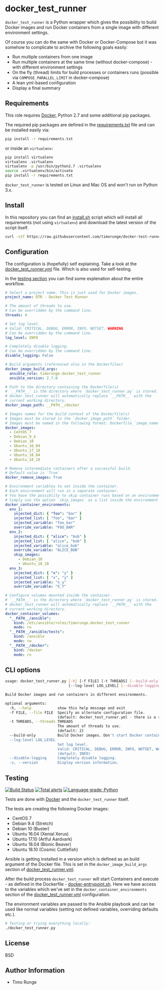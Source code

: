 docker_test_runner
==================

`docker_test_runner` is a Python wrapper which gives the possibility to build
Docker images and run Docker containers from a single image with different
environment settings.

Of course you can do the same with Docker or Docker-Compose but it was somehow
to complicate to archive the following goals easily:

- Run multiple containers from one image
- Run multiple containers at the same time (without docker-compose) - with
  different environment settings
- On the fly (thread) limits for build processes or containers runs
  (possible via `COMPOSE_PARALLEL_LIMIT` in docker-compose)
- A lean yml-based configuration
- Display a final summary

Requirements
------------

This role requires [Docker](https://www.docker.com), Python 2.7 and some
additional pip packages.

The required pip packages are defined in the
[requirements.txt](requirements.txt) file and can be installed easily via:

```sh
pip install -r requirements.txt
```

or inside an `virtualenv`:

```sh
pip install virtualenv
virtualenv .virtualenv
virtualenv -p /usr/bin/python2.7 .virtualenv
source .virtualenv/bin/activate
pip install -r requirements.txt
```

`docker_test_runner` is tested on Linux and Mac OS and won't run on Python 3.x.

Install
-------

In this repository you can find an [install.sh](install.sh) script which will
install all requirements (not using `virtualenv`) and download the latest
version of the script itself.

```sh
curl -sSf https://raw.githubusercontent.com/timorunge/docker-test-runner/master/install.sh | sh
```

Configuration
-------------

The configuration is (hopefully) self explaining. Take a look at the
[docker_test_runner.yml](docker_test_runner.yml) file. Which is also used
for self-testing.

In the [testing section](#testing) you can find some explenation about
the entire workflow.

```yaml
# Select a project name. This is just used for Docker images.
project_name: DTR - Docker Test Runner

# The amount of threads to use.
# Can be overridden by the command line.
threads: 4

# Set log level.
# Valid: CRITICAL, DEBUG, ERROR, INFO, NOTSET, WARNING
# Can be overridden by the command line.
log_level: INFO

# Completely disable logging.
# Can be overridden by the command line.
disable_logging: False

# Build arguments (referenced also in the Dockerfiles)
docker_image_build_args:
  ansible_role: timorunge.docker_test_runner
  ansible_version: 2.7.0

# Path to the directory containing the Dockerfile(s)
# `__PATH__` is the directory where `docker_test_runner.py` is stored.
# docker_test_runner will automatically replace `__PATH__` with the
# current working directory.
docker_image_path: __PATH__/docker

# Images names for the build context of the Dockerfile(s)
# Images must be stored in the `docker_image_path` folder.
# Images must be named in the following format: Dockerfile_`image_name`.
docker_images:
  - CentOS_7
  - Debian_9_4
  - Debian_10
  - Ubuntu_16_04
  - Ubuntu_17_10
  - Ubuntu_18_04
  - Ubuntu_18_10

# Remove intermediate containers after a successful build.
# Default value is `True`
docker_remove_images: True

# Environment variables to set inside the container.
# Each environment will run in a separate container.
# You have the possiblity to skip container runs based on an environment.
# Simply use the option `skip_images` as a list inside the environment itself.
docker_container_environments:
  env_1:
    injected_dict: { "foo": "bar" }
    injected_list: [ "foo", "bar" ]
    injected_variable: "foo_bar"
    override_variable: "FOO_BAR"
  env_2:
    injected_dict: { "alice": "bob" }
    injected_list: [ "alice", "bob" ]
    injected_variable: "alice_bob"
    override_variable: "ALICE_BOB"
    skip_images:
      - Debian_10
      - Ubuntu_18_10
  env_3:
    injected_dict: { "x": "y" }
    injected_list: [ "x", "y" ]
    injected_variable: "x_y"
    override_variable: "X_Y"

# Configure volumes mounted inside the container.
# `__PATH__` is the directory where `docker_test_runner.py` is stored.
# docker_test_runner will automatically replace `__PATH__` with the
# current working directory.
docker_container_volumes:
  "__PATH__/ansible":
    bind: /etc/ansible/roles/timorunge.docker_test_runner
    mode: ro
  "__PATH__/ansible/tests":
    bind: /ansible
    mode: rw
  "__PATH__/docker":
    bind: /docker
    mode: ro
```

CLI options
-----------

```sh
usage: docker_test_runner.py [-h] [-f FILE] [-t THREADS] [--build-only]
                             [--log-level LOG_LEVEL] [--disable-logging] [-v]

Build Docker images and run containers in different environments.

optional arguments:
  -h, --help            show this help message and exit
  -f FILE, --file FILE  Specify an alternate configuration file.
                        (default: docker_test_runner.yml - there is a recursive search for this file. The first one found will be used.)
  -t THREADS, --threads THREADS
                        The amount of threads to use.
                        (default: 2)
  --build-only          Build Docker images. Don't start Docker containers.
  --log-level LOG_LEVEL
                        Set log level.
                        Valid: CRITICAL, DEBUG, ERROR, INFO, NOTSET, WARNING
                        (default: INFO)
  --disable-logging     Completely disable logging.
  -v, --version         Display version information.
```

Testing
-------

[![Build Status](https://travis-ci.org/timorunge/docker-test-runner.svg?branch=master)](https://travis-ci.org/timorunge/docker-test-runner)
[![Total alerts](https://img.shields.io/lgtm/alerts/g/timorunge/docker-test-runner.svg?logo=lgtm&logoWidth=18)](https://lgtm.com/projects/g/timorunge/docker-test-runner/alerts/)
[![Language grade: Python](https://img.shields.io/lgtm/grade/python/g/timorunge/docker-test-runner.svg?logo=lgtm&logoWidth=18)](https://lgtm.com/projects/g/timorunge/docker-test-runner/context:python)

Tests are done with [Docker](https://www.docker.com) and the
`docker_test_runner` itself.

The tests are creating the following Docker images:

- CentOS 7
- Debian 9.4 (Stretch)
- Debian 10 (Buster)
- Ubuntu 16.04 (Xenial Xerus)
- Ubuntu 17.10 (Artful Aardvark)
- Ubuntu 18.04 (Bionic Beaver)
- Ubuntu 18.10 (Cosmic Cuttlefish)

Ansible is getting installed in a version which is defined as an build argument
of the Docker file. This is set in the `docker_image_build_args` section of
[docker_test_runner.yml](docker_test_runner.yml).

After the build process `docker_test_runner` will start Containers and execute -
as defined in the Dockerfile -
[docker-entrypoint.sh](docker/docker-entrypoint.sh). Here we have access
to the variables which we've set in the `docker_container_environments` section
of the [docker_test_runner.yml](docker_test_runner.yml) configuration.

The environment variables are passed to the Ansible playbook and can be used
like normal variables (setting not defined variables, overriding defaults etc.).

```sh
# Testing or trying everything locally:
./docker_test_runner.py
```

License
-------

BSD

Author Information
------------------

- Timo Runge
